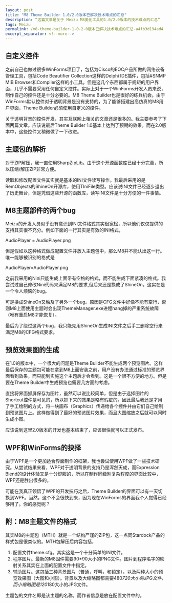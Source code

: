 ```yaml
---
layout: post
title: "M8 Theme Builder 1.0/2.0版本已解决技术难点的汇总"
description: “这篇文章是关于 Meizu M8美化工具的1.0/2.0版本的技术难点的汇总”
tags: Meizu
permalink: /m8-theme-builder-1-0-2-0版本已解决技术难点的汇总-a4fb3d194ad4
excerpt_separator: <!--more-->
---
```

## 自定义控件

之前自己也做过很多WinForms项目了，包括为Cisco的EOC产品所做的网络设备管理工具，包括Code Beautifier Collection这样的Delphi IDE插件，包括#SNMP MIB Browser和Compiler这样的小工具。但是这几个东西都属于规矩的用户界面，几乎不需要采用任何自定义控件。实际上对于一个WinForms开发人员来说，制作自己的控件还是十分必要的。M8 Theme Builder也是很好的练兵机会。由于WinForms默认控件对于透明背景是没有支持的，为了能够搭建出高仿真的M8用户界面，Theme Builder必须使用自定义的控件。

关于透明背景的控件开发，其实互联网上相关的文章还是很多的。我主要参考了下面两篇文章。应该说最后Theme Builder 1.0基本上达到了预期的效果。而在2.0版本中，这些控件又稍微做了一下改进。

## 主题包的解析

对于ZIP解压，我一直使用SharpZipLib。由于这个开源函数库已经十分完善，所以压缩/解压ZIP非常方便。

读取和修改配置文件其实就是基本的INI文件读写操作。我最后采用的是RemObjects的ShineOn开源库，使用TIniFile类型。应该说INI文件已经逐步退出了历史舞台，但是凭借这些开源的函数库，读写INI文件是十分方便的一件事情。

## M8主题部件的两个bug

Meizu的开发人员似乎没有意识到INI文件格式其实很宽松，所以他们仅仅提供的支持其实很不充分。例如下面的一行其实是有效的INI格式，

AudioPlayer = AudioPlayer.png

但是假如以这种格式做成配置文件并放入主题包中，那么M8并不能认出这一行。唯一能够被识别的格式是

AudioPlayer=AudioPlayer.png

之前我采用的Nini只能生成上面带有空格的格式，而不能生成下面紧凑的格式。我尝试过自己修改Nini代码来满足M8的要求,但后来还是换成了ShineOn。这实在是一个令人烦恼的bug。

可是换成ShineOn又触及了另外一个bug。原因是CFG文件中好像不能有空行，否则M8上面使用主题时会出现ThemeManager.exe进程hang掉的严重系统故障（唯有重启M8才能恢复）。

最后为了绕过这两个bug，我只能先用ShineOn生成INI文件之后手工删除空行来满足M8的CFG格式要求。

## 预览效果图的生成

在1.0的版本中，一个很大的问题是Theme Builder不能生成两个预览图片。这样最后保存的主题包可能在拿到M8上面安装之前，用户没有办法通过标准的预览界面看到效果，而只能到实施这个主题后才会看到。这是一个很不方便的地方。但是要在Theme Builder中生成预览也需要几方面的考虑。

直接将界面抓屏保存为图片，虽然可以说比较简单，但是由于选择图片的Shortcut控件是可见的，所以抓下来的效果是略有瑕疵的。因此最后我还是才用了手工绘制的方式，将一块画布（Graphics）传递给各个控件并由它们自己绘制到预览图片上。这样做得到了最好的预览图片效果，而且大图缩放之后就可以同时生成小图。

应该说到这里2.0版本的开发也基本结束了，应该很快就可以正式发布。

## WPF和WinForms的抉择

由于WPF是一个更加适合界面制作的框架，我也尝试使用WPF做了一些技术研究。从尝试结果来看，WPF对于透明背景的支持乃是浑然天成，而Expression Blend的设计体验又是十分舒服的，所以在制作同级别复杂程度的界面比较中，WPF还是胜出很多的。

可能在我真正领悟了WPF的开发技巧之后，Theme Builder的界面可以有一天切换到WPF。当然，这个不会很快到来，因为现在WinForms的界面我个人觉得已经够用了。你的感觉呢？

## 附：M8主题文件的格式

其实M8的主题包（MTH）就是一个结构严谨的ZIP包，这一点同Stardock产品的样式包是很类似的。MTH包解压后内容包括，

1. 配置文件theme.cfg。其实这是一个十分简单的INI文件。
1. 程序图片。最新的M8固件需要90*90大小的PNG文件。图片到程序名字的映射关系其实在上面的配置文件中指定。
1. 辅助图片。这包括三种背景图片（普通，呼叫，和锁定），以及两种大小的预览效果图（大图和小图）。背景以及大缩略图都需要480*720大小的JPG文件，而小缩略图是120*180大小的JPG文件。

主题包的文件名即是该主题的名称。而作者信息是放在配置文件中的。
<!--more-->
